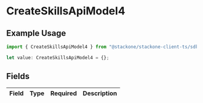 # CreateSkillsApiModel4

## Example Usage

```typescript
import { CreateSkillsApiModel4 } from "@stackone/stackone-client-ts/sdk/models/shared";

let value: CreateSkillsApiModel4 = {};
```

## Fields

| Field       | Type        | Required    | Description |
| ----------- | ----------- | ----------- | ----------- |